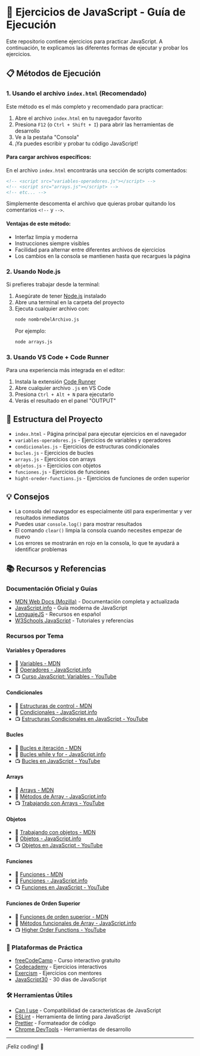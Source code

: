 # 🚀 Ejercicios de JavaScript - Guía de Ejecución

Este repositorio contiene ejercicios para practicar JavaScript. A continuación, te explicamos las diferentes formas de ejecutar y probar los ejercicios.

## 📋 Métodos de Ejecución

### 1. Usando el archivo `index.html` (Recomendado)

Este método es el más completo y recomendado para practicar:

1. Abre el archivo `index.html` en tu navegador favorito
2. Presiona `F12` (o `Ctrl + Shift + I`) para abrir las herramientas de desarrollo
3. Ve a la pestaña "Consola"
4. ¡Ya puedes escribir y probar tu código JavaScript!

#### Para cargar archivos específicos:

En el archivo `index.html` encontrarás una sección de scripts comentados:

```html
<!-- <script src="variables-operadores.js"></script> -->
<!-- <script src="arrays.js"></script> -->
<!-- etc... -->
```

Simplemente descomenta el archivo que quieras probar quitando los comentarios `<!--` y `-->`.

#### Ventajas de este método:

- Interfaz limpia y moderna
- Instrucciones siempre visibles
- Facilidad para alternar entre diferentes archivos de ejercicios
- Los cambios en la consola se mantienen hasta que recargues la página

### 2. Usando Node.js

Si prefieres trabajar desde la terminal:

1. Asegúrate de tener [Node.js](https://nodejs.org/) instalado
2. Abre una terminal en la carpeta del proyecto
3. Ejecuta cualquier archivo con:
   ```bash
   node nombreDelArchivo.js
   ```
   Por ejemplo:
   ```bash
   node arrays.js
   ```

### 3. Usando VS Code + Code Runner

Para una experiencia más integrada en el editor:

1. Instala la extensión [Code Runner](https://marketplace.visualstudio.com/items?itemName=formulahendry.code-runner)
2. Abre cualquier archivo `.js` en VS Code
3. Presiona `Ctrl + Alt + N` para ejecutarlo
4. Verás el resultado en el panel "OUTPUT"

## 📁 Estructura del Proyecto

- `index.html` - Página principal para ejecutar ejercicios en el navegador
- `variables-operadores.js` - Ejercicios de variables y operadores
- `condicionales.js` - Ejercicios de estructuras condicionales
- `bucles.js` - Ejercicios de bucles
- `arrays.js` - Ejercicios con arrays
- `objetos.js` - Ejercicios con objetos
- `funciones.js` - Ejercicios de funciones
- `hight-oreder-functions.js` - Ejercicios de funciones de orden superior

## 💡 Consejos

- La consola del navegador es especialmente útil para experimentar y ver resultados inmediatos
- Puedes usar `console.log()` para mostrar resultados
- El comando `clear()` limpia la consola cuando necesites empezar de nuevo
- Los errores se mostrarán en rojo en la consola, lo que te ayudará a identificar problemas

## 📚 Recursos y Referencias

### Documentación Oficial y Guías

- [MDN Web Docs (Mozilla)](https://developer.mozilla.org/es/docs/Web/JavaScript) - Documentación completa y actualizada
- [JavaScript.info](https://es.javascript.info/) - Guía moderna de JavaScript
- [LenguajeJS](https://lenguajejs.com/javascript/) - Recursos en español
- [W3Schools JavaScript](https://www.w3schools.com/js/default.asp) - Tutoriales y referencias

### Recursos por Tema

#### Variables y Operadores

- 📖 [Variables - MDN](https://developer.mozilla.org/es/docs/Web/JavaScript/Guide/Grammar_and_types#declaraciones_de_variables)
- 📖 [Operadores - JavaScript.info](https://es.javascript.info/operators)
- 📺 [Curso JavaScript: Variables - YouTube](https://www.youtube.com/watch?v=Q9fwkpxr3Dw)

#### Condicionales

- 📖 [Estructuras de control - MDN](https://developer.mozilla.org/es/docs/Web/JavaScript/Guide/Control_flow_and_error_handling)
- 📖 [Condicionales - JavaScript.info](https://es.javascript.info/ifelse)
- 📺 [Estructuras Condicionales en JavaScript - YouTube](https://www.youtube.com/watch?v=9h5hyh_wDjo)

#### Bucles

- 📖 [Bucles e iteración - MDN](https://developer.mozilla.org/es/docs/Web/JavaScript/Guide/Loops_and_iteration)
- 📖 [Bucles while y for - JavaScript.info](https://es.javascript.info/while-for)
- 📺 [Bucles en JavaScript - YouTube](https://www.youtube.com/watch?v=EbMi1Qj4rVE)

#### Arrays

- 📖 [Arrays - MDN](https://developer.mozilla.org/es/docs/Web/JavaScript/Reference/Global_Objects/Array)
- 📖 [Métodos de Array - JavaScript.info](https://es.javascript.info/array-methods)
- 📺 [Trabajando con Arrays - YouTube](https://www.youtube.com/watch?v=GXvNEwu9cgM)

#### Objetos

- 📖 [Trabajando con objetos - MDN](https://developer.mozilla.org/es/docs/Web/JavaScript/Guide/Working_with_Objects)
- 📖 [Objetos - JavaScript.info](https://es.javascript.info/object-basics)
- 📺 [Objetos en JavaScript - YouTube](https://www.youtube.com/watch?v=3dqm3X4eZJ0)

#### Funciones

- 📖 [Funciones - MDN](https://developer.mozilla.org/es/docs/Web/JavaScript/Guide/Functions)
- 📖 [Funciones - JavaScript.info](https://es.javascript.info/function-basics)
- 📺 [Funciones en JavaScript - YouTube](https://www.youtube.com/watch?v=TaPdXkX1m7k)

#### Funciones de Orden Superior

- 📖 [Funciones de orden superior - MDN](https://developer.mozilla.org/es/docs/Web/JavaScript/Guide/Functions#funciones_de_orden_superior)
- 📖 [Métodos funcionales de Array - JavaScript.info](https://es.javascript.info/array-methods#forEach-for-each)
- 📺 [Higher Order Functions - YouTube](https://www.youtube.com/watch?v=rEVGP0Nk7yw)

### 🎯 Plataformas de Práctica

- [freeCodeCamp](https://www.freecodecamp.org/learn/javascript-algorithms-and-data-structures/) - Curso interactivo gratuito
- [Codecademy](https://www.codecademy.com/learn/introduction-to-javascript) - Ejercicios interactivos
- [Exercism](https://exercism.io/tracks/javascript) - Ejercicios con mentores
- [JavaScript30](https://javascript30.com/) - 30 días de JavaScript

### 🛠 Herramientas Útiles

- [Can I use](https://caniuse.com/) - Compatibilidad de características de JavaScript
- [ESLint](https://eslint.org/) - Herramienta de linting para JavaScript
- [Prettier](https://prettier.io/) - Formateador de código
- [Chrome DevTools](https://developers.google.com/web/tools/chrome-devtools/) - Herramientas de desarrollo

---

¡Feliz coding! 🎉
